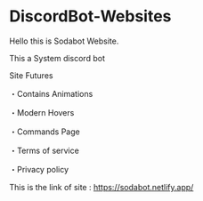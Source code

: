 # DiscordBot-Websites
 
 Hello this is Sodabot Website.
 
 This a System discord bot 

Site Futures

 ・Contains Animations
 
 ・Modern Hovers
 
 ・Commands Page
 
 ・Terms of service
 
 ・Privacy policy
 
This is the link of site : https://sodabot.netlify.app/
